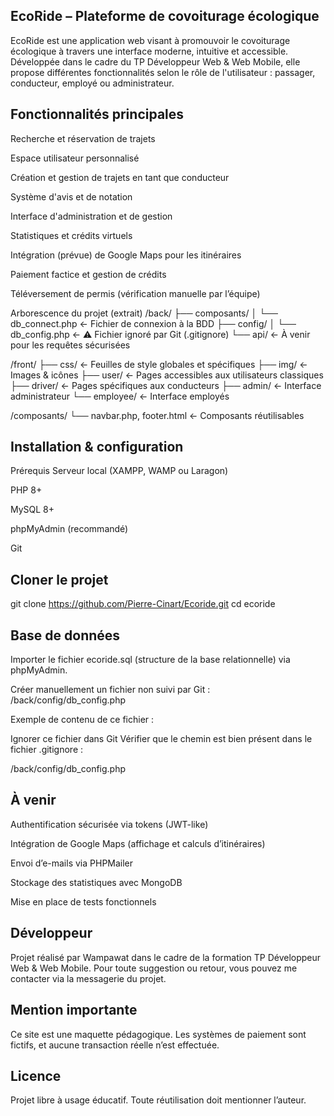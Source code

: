 ## EcoRide – Plateforme de covoiturage écologique
EcoRide est une application web visant à promouvoir le covoiturage écologique à travers une interface moderne, intuitive et accessible.
Développée dans le cadre du TP Développeur Web & Web Mobile, elle propose différentes fonctionnalités selon le rôle de l'utilisateur : passager, conducteur, employé ou administrateur.

## Fonctionnalités principales
Recherche et réservation de trajets

Espace utilisateur personnalisé

Création et gestion de trajets en tant que conducteur

Système d'avis et de notation

Interface d'administration et de gestion

Statistiques et crédits virtuels

Intégration (prévue) de Google Maps pour les itinéraires

Paiement factice et gestion de crédits

Téléversement de permis (vérification manuelle par l’équipe)

Arborescence du projet (extrait)
/back/
├── composants/
│ └── db_connect.php ← Fichier de connexion à la BDD
├── config/
│ └── db_config.php ← ⚠️ Fichier ignoré par Git (.gitignore)
└── api/ ← À venir pour les requêtes sécurisées

/front/
├── css/ ← Feuilles de style globales et spécifiques
├── img/ ← Images & icônes
├── user/ ← Pages accessibles aux utilisateurs classiques
├── driver/ ← Pages spécifiques aux conducteurs
├── admin/ ← Interface administrateur
└── employee/ ← Interface employés

/composants/
└── navbar.php, footer.html ← Composants réutilisables

## Installation & configuration
Prérequis
Serveur local (XAMPP, WAMP ou Laragon)

PHP 8+

MySQL 8+

phpMyAdmin (recommandé)

Git

## Cloner le projet
git clone https://github.com/Pierre-Cinart/Ecoride.git
cd ecoride

## Base de données
Importer le fichier ecoride.sql (structure de la base relationnelle) via phpMyAdmin.

Créer manuellement un fichier non suivi par Git :
/back/config/db_config.php

Exemple de contenu de ce fichier :

<?php $DB_HOST = "localhost"; $DB_NAME = "ecoride"; $DB_USER = "root"; $DB_PASS = ""; ?>
Ignorer ce fichier dans Git
Vérifier que le chemin est bien présent dans le fichier .gitignore :

/back/config/db_config.php

## À venir
Authentification sécurisée via tokens (JWT-like)

Intégration de Google Maps (affichage et calculs d’itinéraires)

Envoi d’e-mails via PHPMailer

Stockage des statistiques avec MongoDB

Mise en place de tests fonctionnels

## Développeur
Projet réalisé par Wampawat dans le cadre de la formation TP Développeur Web & Web Mobile.
Pour toute suggestion ou retour, vous pouvez me contacter via la messagerie du projet.

## Mention importante
Ce site est une maquette pédagogique.
Les systèmes de paiement sont fictifs, et aucune transaction réelle n’est effectuée.

## Licence
Projet libre à usage éducatif.
Toute réutilisation doit mentionner l’auteur.

